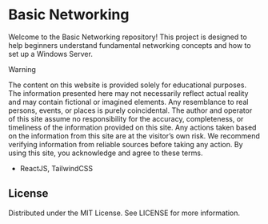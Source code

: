 # Basic Networking
Welcome to the Basic Networking repository! This project is designed to help beginners understand fundamental networking concepts and how to set up a Windows Server.

> [!WARNING]
> The content on this website is provided solely for educational purposes. The information presented here may not necessarily reflect actual reality and may contain fictional or imagined elements. Any resemblance to real persons, events, or places is purely coincidental. The author and operator of this site assume no responsibility for the accuracy, completeness, or timeliness of the information provided on this site. Any actions taken based on the information from this site are at the visitor’s own risk. We recommend verifying information from reliable sources before taking any action. By using this site, you acknowledge and agree to these terms.

- ReactJS, TailwindCSS

## License
Distributed under the MIT License. See LICENSE for more information.
